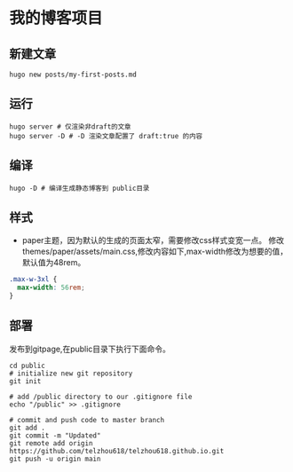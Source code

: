 # 我的博客项目

## 新建文章
```shell
hugo new posts/my-first-posts.md
```
## 运行
```shell
hugo server # 仅渲染非draft的文章
hugo server -D # -D 渲染文章配置了 draft:true 的内容
```

## 编译
```shell
hugo -D # 编译生成静态博客到 public目录
```

## 样式
- paper主题，因为默认的生成的页面太窄，需要修改css样式变宽一点。 修改 themes/paper/assets/main.css,修改内容如下,max-width修改为想要的值，默认值为48rem。
```css
.max-w-3xl {
  max-width: 56rem;
}
```

## 部署
发布到gitpage,在public目录下执行下面命令。
```shell
cd public
# initialize new git repository
git init

# add /public directory to our .gitignore file
echo "/public" >> .gitignore

# commit and push code to master branch
git add .
git commit -m "Updated"
git remote add origin https://github.com/telzhou618/telzhou618.github.io.git
git push -u origin main
```